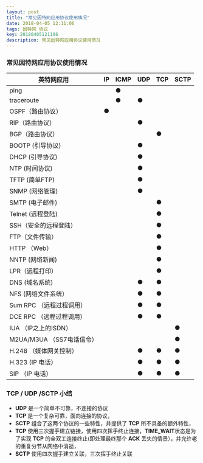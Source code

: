 ```yaml
---
layout: post
title: "常见因特网应用协议使用情况"
date: 2018-04-05 12:11:06
tags: 因特网 协议 
key: 20180405121106
description: 常见因特网应用协议使用情况
---
```

### 常见因特网应用协议使用情况
| 英特网应用               | IP | ICMP | UDP | TCP | SCTP |
|---------------------|----|------|-----|-----|------|
| ping                |    | ●    |     |     |      |
| traceroute          |    | ●    | ●   |     |      |
| OSPF（路由协议）          | ●  |      |     |     |      |
| RIP（路由协议）           |    |      | ●   |     |      |
| BGP（路由协议）           |    |      |     | ●   |      |
| BOOTP (引导协议)        |    |      | ●   |     |      |
| DHCP (引导协议)         |    |      | ●   |     |      |
| NTP (时间协议)          |    |      | ●   |     |      |
| TFTP (简单FTP)        |    |      | ●   |     |      |
| SNMP (网络管理)         |    |      | ●   |     |      |
| SMTP (电子邮件)         |    |      |     | ●   |      |
| Telnet (远程登陆)       |    |      |     | ●   |      |
| SSH（安全的远程登陆）        |    |      |     | ●   |      |
| FTP（文件传输）           |    |      |     | ●   |      |
| HTTP （Web）          |    |      |     | ●   |      |
| NNTP (网络新闻)         |    |      |     | ●   |      |
| LPR（远程打印）           |    |      |     | ●   |      |
| DNS (域名系统)          |    |      | ●   | ●   |      |
| NFS (网络文件系统）        |    |      | ●   | ●   |      |
| Sum RPC （远程过程调用）    |    |      | ●   | ●   |      |
| DCE RPC （远程过程调用）    |    |      | ●   | ●   |      |
| IUA （IP之上的ISDN）     |    |      |     |     | ●    |
| M2UA/M3UA （SS7电话信令） |    |      |     |     | ●    |
| H.248 （媒体网关控制）      |    |      | ●   | ●   | ●    |
| H.323 (IP 电话）       |    |      | ●   | ●   | ●    |
| SIP （IP 电话）         |    |      | ●   | ●   | ●    |

### TCP / UDP /SCTP 小结

- **UDP** 是一个简单不可靠，不连接的协议
- **TCP** 是一个复杂可靠，面向连接的协议，
- **SCTP** 组合了这两个协议的一些特性，并提供了 **TCP** 所不具备的额外特性，
- **TCP** 使用三次握手建立链接，使用四次挥手终止连接，**TIME_WAIT**状态是为了实现 **TCP** 的全双工连接终止(即处理最终那个 **ACK** 丢失的情景），并允许老的重复分节从网络中消逝，
- **SCTP** 使用四次握手建立关联，三次挥手终止关联